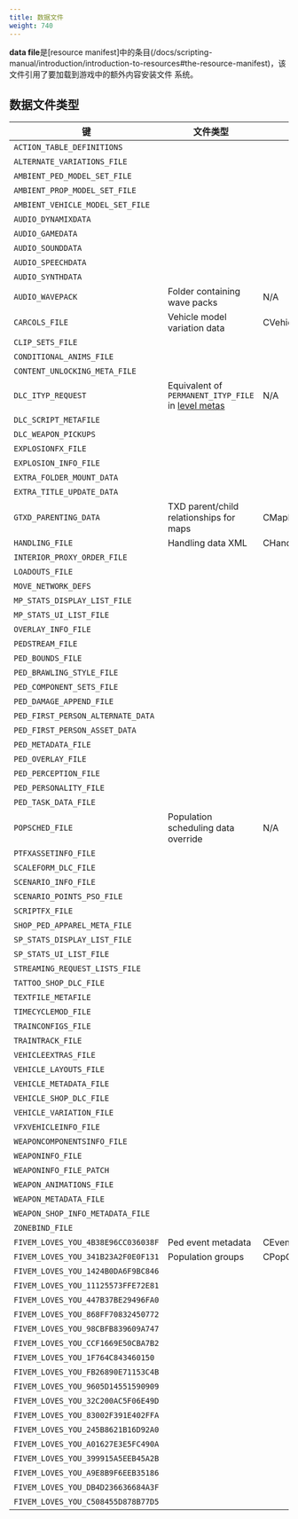 ```yaml
---
title: 数据文件
weight: 740
---
```


**data file**是[resource manifest]中的条目(/docs/scripting-manual/introduction/introduction-to-resources#the-resource-manifest)，该文件引用了要加载到游戏中的额外内容安装文件 系统。

数据文件类型
---------------

| 键                                                                                    | 文件类型                                                                     | 根元素                     | 安装                                | 例子                                                               |
|---------------------------------------------------------------------------------------|------------------------------------------------------------------------------|----------------------------|----------------------------------------|--------------------------------------------------------------------|
| <span id="action_table_definitions">`ACTION_TABLE_DEFINITIONS`</span>                 |                                                                              |                            | CActionInfoDataFileMounter             |                                                                    |
| <span id="alternate_variations_file">`ALTERNATE_VARIATIONS_FILE`</span>               |                                                                              |                            | CPedVariationStreamFileMounter         | `dlc_mpbattlecrc:/common/data/pedalternatevariations.meta`         |
| <span id="ambient_ped_model_set_file">`AMBIENT_PED_MODEL_SET_FILE`</span>             |                                                                              |                            | AmbientModelSetMounter                 |                                                                    |
| <span id="ambient_prop_model_set_file">`AMBIENT_PROP_MODEL_SET_FILE`</span>           |                                                                              |                            | AmbientModelSetMounter                 |                                                                    |
| <span id="ambient_vehicle_model_set_file">`AMBIENT_VEHICLE_MODEL_SET_FILE`</span>     |                                                                              |                            | AmbientModelSetMounter                 |                                                                    |
| <span id="audio_dynamixdata">`AUDIO_DYNAMIXDATA`</span>                               |                                                                              |                            | audMetadataDataFileMounter             |                                                                    |
| <span id="audio_gamedata">`AUDIO_GAMEDATA`</span>                                     |                                                                              |                            | audMetadataDataFileMounter             |                                                                    |
| <span id="audio_sounddata">`AUDIO_SOUNDDATA`</span>                                   |                                                                              |                            | audMetadataDataFileMounter             |                                                                    |
| <span id="audio_speechdata">`AUDIO_SPEECHDATA`</span>                                 |                                                                              |                            | audSpeechDataFileMounter               |                                                                    |
| <span id="audio_synthdata">`AUDIO_SYNTHDATA`</span>                                   |                                                                              |                            | audMetadataDataFileMounter             |                                                                    |
| <span id="audio_wavepack">`AUDIO_WAVEPACK`</span>                                     | Folder containing wave packs                                                 | N/A                        | audWavePackDataFileMounter             | `dlcmpheist:/x64/audio/sfx/`                                       |
| <span id="carcols_file">`CARCOLS_FILE`</span>                                         | Vehicle model variation data                                                 | CVehicleModelInfoVarGlobal | CVehicleColorsDataFileMounter          | `dlcmpheist:/common/data/carcols.meta`                             |
| <span id="clip_sets_file">`CLIP_SETS_FILE`</span>                                     |                                                                              |                            | CExtraContentFileMounter               | `dlc_mpbattle:/common/data/anim/clip_sets/clip_sets.xml`           |
| <span id="conditional_anims_file">`CONDITIONAL_ANIMS_FILE`</span>                     |                                                                              |                            | ConditionalAnimationsMounter           | `dlcmpheist:/common/data/ai/conditionalanims.meta`                 |
| <span id="content_unlocking_meta_file">`CONTENT_UNLOCKING_META_FILE`</span>           |                                                                              |                            | CExtraContentFileMounter               |                                                                    |
| <span id="dlc_ityp_request">`DLC_ITYP_REQUEST`</span>                                 | Equivalent of `PERMANENT_ITYP_FILE` in [level metas](level_metas "wikilink") | N/A                        | CDLCItypFileMounter                    | `dummy/v_common.ityp`                                              |
| <span id="dlc_script_metafile">`DLC_SCRIPT_METAFILE`</span>                           |                                                                              |                            | CDLCScriptDataMounter                  |                                                                    |
| <span id="dlc_weapon_pickups">`DLC_WEAPON_PICKUPS`</span>                             |                                                                              |                            | CPickupDataManagerMounter              | `dlc_mpchristmas2018crc:/common/data/pickups.meta`                 |
| <span id="explosionfx_file">`EXPLOSIONFX_FILE`</span>                                 |                                                                              |                            | CVfxExplosionFileMounter               |                                                                    |
| <span id="explosion_info_file">`EXPLOSION_INFO_FILE`</span>                           |                                                                              |                            | CExplosionFileMounter                  | `dlc_mpchristmas2017crc:/common/data/explosion.meta`               |
| <span id="extra_folder_mount_data">`EXTRA_FOLDER_MOUNT_DATA`</span>                   |                                                                              |                            | CExtraContentFileMounter               |                                                                    |
| <span id="extra_title_update_data">`EXTRA_TITLE_UPDATE_DATA`</span>                   |                                                                              |                            | CExtraContentFileMounter               |                                                                    |
| <span id="gtxd_parenting_data">`GTXD_PARENTING_DATA`</span>                           | TXD parent/child relationships for maps                                      | CMapParentTxds             | CExtraContentFileMounter               | `dlcmpheist:/common/data/gtxd.meta`                                |
| <span id="handling_file">`HANDLING_FILE`</span>                                       | Handling data XML                                                            | CHandlingDataMgr           | CVehicleHandlingFileMounter            | `dlcmpheist:/common/data/handling.meta`                            |
| <span id="interior_proxy_order_file">`INTERIOR_PROXY_ORDER_FILE`</span>               |                                                                              |                            | CInteriorProxyFileMounter              | `dlc_mpgunrunning:/common/data/interiorproxies.meta`               |
| <span id="loadouts_file">`LOADOUTS_FILE`</span>                                       |                                                                              |                            | CExtraContentFileMounter               | `dlc_mpgunrunningcrc:/common/data/ai/loadouts.meta`                |
| <span id="move_network_defs">`MOVE_NETWORK_DEFS`</span>                               |                                                                              |                            | CExtraContentFileMounter               | `dlcmpheist:/common/data/anim/networkdefs.meta`                    |
| <span id="mp_stats_display_list_file">`MP_STATS_DISPLAY_LIST_FILE`</span>             |                                                                              |                            | CStatsDisplayListFileMounter           |                                                                    |
| <span id="mp_stats_ui_list_file">`MP_STATS_UI_LIST_FILE`</span>                       |                                                                              |                            | CStatsUIListFileMounter                |                                                                    |
| <span id="overlay_info_file">`OVERLAY_INFO_FILE`</span>                               |                                                                              |                            | CExtraContentFileMounter               | `dlc_mpbattle:/common/data/overlayinfo.xml`                        |
| <span id="pedstream_file">`PEDSTREAM_FILE`</span>                                     |                                                                              |                            | CPedVariationStreamFileMounter         |                                                                    |
| <span id="ped_bounds_file">`PED_BOUNDS_FILE`</span>                                   |                                                                              |                            | CPedModelMetaDataFileMounter           |                                                                    |
| <span id="ped_brawling_style_file">`PED_BRAWLING_STYLE_FILE`</span>                   |                                                                              |                            | CBrawlingStyleMetaDataFileMounter      |                                                                    |
| <span id="ped_component_sets_file">`PED_COMPONENT_SETS_FILE`</span>                   |                                                                              |                            | CPedModelMetaDataFileMounter           |                                                                    |
| <span id="ped_damage_append_file">`PED_DAMAGE_APPEND_FILE`</span>                     |                                                                              |                            | CPedDamageDataMounter                  | `dlcmpheist:/common/data/effects/peds/peddamage.xml`               |
| <span id="ped_first_person_alternate_data">`PED_FIRST_PERSON_ALTERNATE_DATA`</span>   |                                                                              |                            | CPedVariationStreamFileMounter         |                                                                    |
| <span id="ped_first_person_asset_data">`PED_FIRST_PERSON_ASSET_DATA`</span>           |                                                                              |                            | CPedVariationStreamFileMounter         | `dlc_mpbattle:/common/data/effects/peds/first_person.meta`         |
| <span id="ped_metadata_file">`PED_METADATA_FILE`</span>                               |                                                                              |                            | CPedModelMetaDataFileMounter           | `dlcgunrunning:/common/data/peds.meta`                             |
| <span id="ped_overlay_file">`PED_OVERLAY_FILE`</span>                                 |                                                                              |                            | CPedDecorationsDataFileMounter         | `dlcmpheistcrc:/common/data/effects/peds/mpheist_overlays.xml`     |
| <span id="ped_perception_file">`PED_PERCEPTION_FILE`</span>                           |                                                                              |                            | CPedModelMetaDataFileMounter           |                                                                    |
| <span id="ped_personality_file">`PED_PERSONALITY_FILE`</span>                         |                                                                              |                            | CPedModelMetaDataFileMounter           | `dlcgunrunning:/common/data/pedpersonality.meta`                   |
| <span id="ped_task_data_file">`PED_TASK_DATA_FILE`</span>                             |                                                                              |                            | CPedModelMetaDataFileMounter           |                                                                    |
| <span id="popsched_file">`POPSCHED_FILE`</span>                                       | Population scheduling data override                                          | N/A                        | CPopulationDataFileMounter             | `common:/data/levels/gta5/popcycle.dat`                            |
| <span id="ptfxassetinfo_file">`PTFXASSETINFO_FILE`</span>                             |                                                                              |                            | CVisualEffectsFileMounter              | `dlc_mpchristmas2017:/common/data/effects/ptfxassetinfo.meta`      |
| <span id="scaleform_dlc_file">`SCALEFORM_DLC_FILE`</span>                             |                                                                              |                            | CScaleformPreallocationDataFileMounter |                                                                    |
| <span id="scenario_info_file">`SCENARIO_INFO_FILE`</span>                             |                                                                              |                            | ScenarioInfoMounter                    | `dlcmpheist:/common/data/ai/scenarios.meta`                        |
| <span id="scenario_points_pso_file">`SCENARIO_POINTS_PSO_FILE`</span>                 |                                                                              |                            | ScenarioPointMounter                   |                                                                    |
| <span id="scriptfx_file">`SCRIPTFX_FILE`</span>                                       |                                                                              |                            | CVFXScriptFileMounter                  |                                                                    |
| <span id="shop_ped_apparel_meta_file">`SHOP_PED_APPAREL_META_FILE`</span>             |                                                                              |                            | CExtraMetaDataFileMounter              | `dlc_mpimportexport:/common/data/mp_m_freemode_01_impexp_shop.meta`|
| <span id="sp_stats_display_list_file">`SP_STATS_DISPLAY_LIST_FILE`</span>             |                                                                              |                            | CStatsDisplayListFileMounter           |                                                                    |
| <span id="sp_stats_ui_list_file">`SP_STATS_UI_LIST_FILE`</span>                       |                                                                              |                            | CStatsUIListFileMounter                |                                                                    |
| <span id="streaming_request_lists_file">`STREAMING_REQUEST_LISTS_FILE`</span>         |                                                                              |                            | SRLMounter                             | `dlcmpheist:/common/data/srllist.meta`                             |
| <span id="tattoo_shop_dlc_file">`TATTOO_SHOP_DLC_FILE`</span>                         |                                                                              |                            | CExtraMetaDataFileMounter              | `dlc_mpchristmas2018crc:/common/data/shop_tattoo.meta`             |
| <span id="textfile_metafile">`TEXTFILE_METAFILE`</span>                               |                                                                              |                            | CExtraContentFileMounter               |                                                                    |
| <span id="timecyclemod_file">`TIMECYCLEMOD_FILE`</span>                               |                                                                              |                            | TimeCycleFileMounter                   |                                                                    |
| <span id="trainconfigs_file">`TRAINCONFIGS_FILE`</span>                               |                                                                              |                            | CTrainConfigFileMounter                |                                                                    |
| <span id="traintrack_file">`TRAINTRACK_FILE`</span>                                   |                                                                              |                            | CTrainConfigFileMounter                |                                                                    |
| <span id="vehicleextras_file">`VEHICLEEXTRAS_FILE`</span>                             |                                                                              |                            | CVehicleExtrasFileMounter              |                                                                    |
| <span id="vehicle_layouts_file">`VEHICLE_LAYOUTS_FILE`</span>                         |                                                                              |                            | CVehicleMetadataFileMounter            | `dlc_mpsmugglercrc:/common/data/ai/vehiclelayouts.meta`            |
| <span id="vehicle_metadata_file">`VEHICLE_METADATA_FILE`</span>                       |                                                                              |                            | CVehicleMetaDataFileMounter            | `dlc_mpchristmas2018crc:/common/data/levels/gta5/vehicles.meta`    |
| <span id="vehicle_shop_dlc_file">`VEHICLE_SHOP_DLC_FILE`</span>                       |                                                                              |                            | CExtraContentFileMounter               | `dlc_mpchristmas2018crc:/common/data/shop_vehicle.meta`            |
| <span id="vehicle_variation_file">`VEHICLE_VARIATION_FILE`</span>                     |                                                                              |                            | CVehicleVariationDataFileMounter       | `dlc_mpchristmas2018:/common/data/carvariations.meta`              |
| <span id="vfxvehicleinfo_file">`VFXVEHICLEINFO_FILE`</span>                           |                                                                              |                            | CVfxVehicleInfoFileMounter             |                                                                    |
| <span id="weaponcomponentsinfo_file">`WEAPONCOMPONENTSINFO_FILE`</span>               |                                                                              |                            | CWeaponComponentDataFileMounter        | `dlc_mpbikercrc:/common/data/ai/weaponcomponents.meta`             |
| <span id="weaponinfo_file">`WEAPONINFO_FILE`</span>                                   |                                                                              |                            | CWeaponInfoDataFileMounter             | `dlc_mpbikercrc:/common/data/ai/weaponpipebomb.meta`               |
| <span id="weaponinfo_file_patch">`WEAPONINFO_FILE_PATCH`</span>                       |                                                                              |                            | CWeaponInfoDataFileMounter             |                                                                    |
| <span id="weapon_animations_file">`WEAPON_ANIMATIONS_FILE`</span>                     |                                                                              |                            | CWeaponAnimationsDataFileMounter       | `dlc_mpbikercrc:/common/data/ai/weaponanimations.meta`             |
| <span id="weapon_metadata_file">`WEAPON_METADATA_FILE`</span>                         |                                                                              |                            | CWeaponMetaDataFileMounter             | `dlcmphalloweencrc:/common/data/weaponarchetypes.meta`             |
| <span id="weapon_shop_info_metadata_file">`WEAPON_SHOP_INFO_METADATA_FILE`</span>     |                                                                              |                            | CExtraMetaDataFileMounter              |                                                                    |
| <span id="zonebind_file">`ZONEBIND_FILE`</span>                                       |                                                                              |                            | CPopulationDataFileMounter             |                                                                    |
| <span id="events">`FIVEM_LOVES_YOU_4B38E96CC036038F`</span>                           | Ped event metadata                                                           | CEventDataManager          | CEventDataFileMounter                  | `common:/data/events.meta`                                         |
| <span id="FIVEM_LOVES_YOU_341B23A2F0E0F131">`FIVEM_LOVES_YOU_341B23A2F0E0F131`</span> | Population groups                                                            | CPopGroupList              | CPopulationDataFileMounter             | `x64a:/data/popgroups.ymt`, [Xbox 360 popgroups.meta](https://w.wew.wtf/uugpcw.meta)  |
| <span id="FIVEM_LOVES_YOU_1424B0DA6F9BC846">`FIVEM_LOVES_YOU_1424B0DA6F9BC846`</span> |                                                                              |                            | CCombatInfoDataFileMounter             | `common:/data/ai/combatbehaviour.meta`                             |
| <span id="FIVEM_LOVES_YOU_11125573FFE72E81">`FIVEM_LOVES_YOU_11125573FFE72E81`</span> |                                                                              |                            | CExtraContentFileMounter               |                                                                    |
| <span id="FIVEM_LOVES_YOU_447B37BE29496FA0">`FIVEM_LOVES_YOU_447B37BE29496FA0`</span> |                                                                              |                            | CExtraContentFileMounter               |                                                                    |
| <span id="FIVEM_LOVES_YOU_868FF70832450772">`FIVEM_LOVES_YOU_868FF70832450772`</span> |                                                                              |                            | CExtraContentFileMounter               |                                                                    |
| <span id="FIVEM_LOVES_YOU_98CBFB839609A747">`FIVEM_LOVES_YOU_98CBFB839609A747`</span> |                                                                              |                            | CExtraContentFileMounter               |                                                                    |
| <span id="FIVEM_LOVES_YOU_CCF1669E50CBA7B2">`FIVEM_LOVES_YOU_CCF1669E50CBA7B2`</span> |                                                                              |                            | CExtraContentFileMounter               |                                                                    |
| <span id="FIVEM_LOVES_YOU_1F764C843460150">`FIVEM_LOVES_YOU_1F764C843460150`</span>   |                                                                              |                            | CIplCullboxFileMounter                 |                                                                    |
| <span id="FIVEM_LOVES_YOU_FB26890E71153C4B">`FIVEM_LOVES_YOU_FB26890E71153C4B`</span> |                                                                              |                            | CPedDamageDataMounter                  |                                                                    |
| <span id="FIVEM_LOVES_YOU_9605D14551590909">`FIVEM_LOVES_YOU_9605D14551590909`</span> |                                                                              |                            | CPopulationDataFileMounter             |                                                                    |
| <span id="FIVEM_LOVES_YOU_32C200AC5F06E49D">`FIVEM_LOVES_YOU_32C200AC5F06E49D`</span> |                                                                              |                            | CScaleformPreallocationDataFileMounter |                                                                    |
| <span id="FIVEM_LOVES_YOU_83002F391E402FFA">`FIVEM_LOVES_YOU_83002F391E402FFA`</span> |                                                                              |                            | CScriptBrainFileMounter                |                                                                    |
| <span id="FIVEM_LOVES_YOU_245B8621B16D92A0">`FIVEM_LOVES_YOU_245B8621B16D92A0`</span> |                                                                              |                            | CVFXBloodFileMounter                   |                                                                    |
| <span id="FIVEM_LOVES_YOU_A01627E3E5FC490A">`FIVEM_LOVES_YOU_A01627E3E5FC490A`</span> |                                                                              |                            | ScenarioInfoMounter                    |                                                                    |
| <span id="FIVEM_LOVES_YOU_399915A5EEB45A2B">`FIVEM_LOVES_YOU_399915A5EEB45A2B`</span> |                                                                              |                            | ScenarioPointMounter                   |                                                                    |
| <span id="FIVEM_LOVES_YOU_A9E8B9F6EEB35186">`FIVEM_LOVES_YOU_A9E8B9F6EEB35186`</span> |                                                                              |                            | ScenarioPointMounter                   |                                                                    |
| <span id="FIVEM_LOVES_YOU_DB4D236636684A3F">`FIVEM_LOVES_YOU_DB4D236636684A3F`</span> |                                                                              |                            | ScenarioPointMounter                   |                                                                    |
| <span id="FIVEM_LOVES_YOU_C508455D878B77D5">`FIVEM_LOVES_YOU_C508455D878B77D5`</span> |                                                                              |                            | audMetadataDataFileMounter             |                                                                    |
